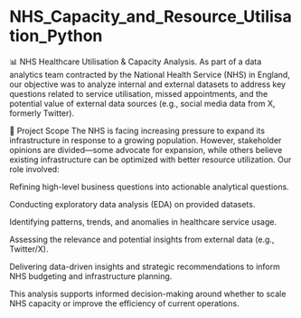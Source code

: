 # NHS_Capacity_and_Resource_Utilisation_Python
📊 NHS Healthcare Utilisation & Capacity Analysis.
As part of a data analytics team contracted by the National Health Service (NHS) in England, our objective was to analyze internal and external datasets to address key questions related to service utilisation, missed appointments, and the potential value of external data sources (e.g., social media data from X, formerly Twitter).

🎯 Project Scope
The NHS is facing increasing pressure to expand its infrastructure in response to a growing population. However, stakeholder opinions are divided—some advocate for expansion, while others believe existing infrastructure can be optimized with better resource utilization. Our role involved:

Refining high-level business questions into actionable analytical questions.

Conducting exploratory data analysis (EDA) on provided datasets.

Identifying patterns, trends, and anomalies in healthcare service usage.

Assessing the relevance and potential insights from external data (e.g., Twitter/X).

Delivering data-driven insights and strategic recommendations to inform NHS budgeting and infrastructure planning.

This analysis supports informed decision-making around whether to scale NHS capacity or improve the efficiency of current operations.
